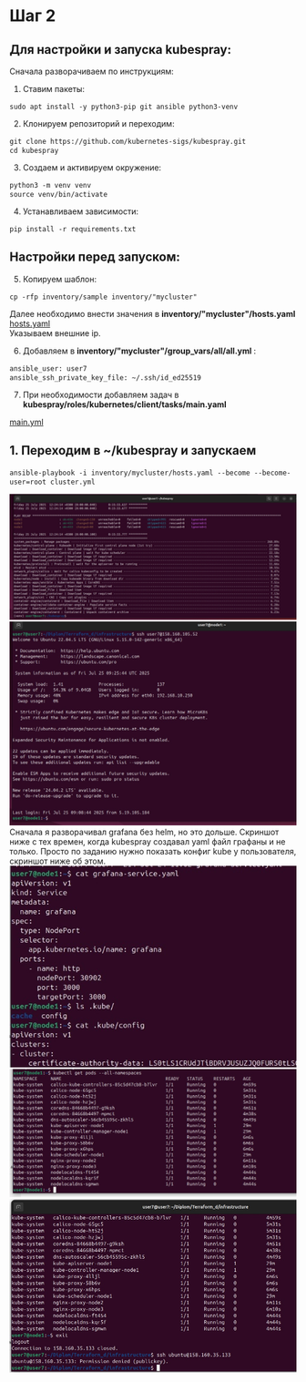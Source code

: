 # Шаг 2
## Для настройки и запуска kubespray:

Сначала разворачиваем по инструкциям:
1. Ставим пакеты:
```
sudo apt install -y python3-pip git ansible python3-venv
```
2. Клонируем репозиторий и переходим:
```
git clone https://github.com/kubernetes-sigs/kubespray.git
cd kubespray
```
3. Создаем и активируем окружение:
```
python3 -m venv venv
source venv/bin/activate
```
4. Устанавливаем зависимости:
```
pip install -r requirements.txt
```
## Настройки перед запуском:

5. Копируем шаблон:
```
cp -rfp inventory/sample inventory/"mycluster"
```
Далее необходимо внести значения в <b> inventory/"mycluster"/hosts.yaml </b> <br>
[hosts.yaml](https://github.com/IvanChet-4/DevOps_D/blob/main/Kubespray/add_parameters/hosts.yaml) <br>
Указываем внешние ip. <br>

6. Добавляем в <b> inventory/"mycluster"/group_vars/all/all.yml </b> :
```
ansible_user: user7
ansible_ssh_private_key_file: ~/.ssh/id_ed25519
```
7. При необходимости добавляем задач в <b> kubespray/roles/kubernetes/client/tasks/main.yaml </b>

[main.yml](https://github.com/IvanChet-4/DevOps_D/blob/main/Kubespray/add_parameters/main.yml)

## 1.  Переходим в ~/kubespray и запускаем

```
ansible-playbook -i inventory/mycluster/hosts.yaml --become --become-user=root cluster.yml
```

![Результат выполнения](https://github.com/IvanChet-4/DevOps_D/blob/main/images/kubespray/1-1.jpg)
![Результат выполнения](https://github.com/IvanChet-4/DevOps_D/blob/main/images/kubespray/1-2.jpg)
Сначала я разворачивал grafana без helm, но это дольше. Скриншот ниже с тех времен, когда kubespray создавал yaml файл графаны и не только. Просто по заданию нужно показать конфиг kube у пользователя, скриншот ниже об этом. <br>
![Результат выполнения](https://github.com/IvanChet-4/DevOps_D/blob/main/images/kubespray/1-3.jpg)
![Результат выполнения](https://github.com/IvanChet-4/DevOps_D/blob/main/images/kubespray/1-4.jpg)
![Результат выполнения](https://github.com/IvanChet-4/DevOps_D/blob/main/images/kubespray/1-5.jpg)
